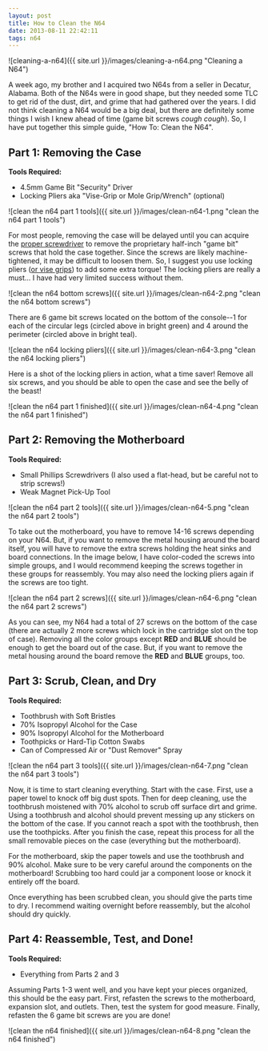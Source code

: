 ```yaml
---
layout: post
title: How to Clean the N64
date: 2013-08-11 22:42:11
tags: n64
---
```


![cleaning-a-n64]({{ site.url }}/images/cleaning-a-n64.png "Cleaning a N64")

A week ago, my brother and I acquired two N64s from a seller in Decatur, Alabama. Both of the N64s were in good shape, but they needed some TLC to get rid of the dust, dirt, and grime that had gathered over the years. I did not think cleaning a N64 would be a big deal, but there are definitely some things I wish I knew ahead of time (game bit screws *cough* *cough*). So, I have put together this simple guide, "How To: Clean the N64".

## Part 1: Removing the Case

**Tools Required:**

- 4.5mm Game Bit "Security" Driver
- Locking Pliers aka "Vise-Grip or Mole Grip/Wrench" (optional)

![clean the n64 part 1 tools]({{ site.url }}/images/clean-n64-1.png "clean the n64 part 1 tools")

For most people, removing the case will be delayed until you can acquire the [proper screwdriver](http://www.dkoldies.com/4-5mm-Security-Screw-Bit-for-SNES-N64-Gen-p/acc_snes_n64_scewbit.htm) to remove the proprietary half-inch "game bit" screws that hold the case together. Since the screws are likely machine-tightened, it may be difficult to loosen them. So, I suggest you use locking pliers ([or vise grips](http://www.irwin.com/tools/brands/vise-grip)) to add some extra torque! The locking pliers are really a must... I have had very limited success without them.

![clean the n64 bottom screws]({{ site.url }}/images/clean-n64-2.png "clean the n64 bottom screws")

There are 6 game bit screws located on the bottom of the console--1 for each of the circular legs (circled above in bright green) and 4 around the perimeter (circled above in bright teal).

![clean the n64 locking pliers]({{ site.url }}/images/clean-n64-3.png "clean the n64 locking pliers")

Here is a shot of the locking pliers in action, what a time saver! Remove all six screws, and you should be able to open the case and see the belly of the beast!

![clean the n64 part 1 finished]({{ site.url }}/images/clean-n64-4.png "clean the n64 part 1 finished")

## Part 2: Removing the Motherboard

**Tools Required:**

- Small Phillips Screwdrivers (I also used a flat-head, but be careful not to strip screws!)
- Weak Magnet Pick-Up Tool

![clean the n64 part 2 tools]({{ site.url }}/images/clean-n64-5.png "clean the n64 part 2 tools")

To take out the motherboard, you have to remove 14-16 screws depending on your N64. But, if you want to remove the metal housing around the board itself, you will have to remove the extra screws holding the heat sinks and board connections. In the image below, I have color-coded the screws into simple groups, and I would recommend keeping the screws together in these groups for reassembly. You may also need the locking pliers again if the screws are too tight.

![clean the n64 part 2 screws]({{ site.url }}/images/clean-n64-6.png "clean the n64 part 2 screws")

As you can see, my N64 had a total of 27 screws on the bottom of the case (there are actually 2 more screws which lock in the cartridge slot on the top of case). Removing all the color groups except **RED** and **BLUE** should be enough to get the board out of the case. But, if you want to remove the metal housing around the board remove the **RED** and **BLUE** groups, too.

## Part 3: Scrub, Clean, and Dry

**Tools Required:**

- Toothbrush with Soft Bristles
- 70% Isopropyl Alcohol for the Case
- 90% Isopropyl Alcohol for the Motherboard
- Toothpicks or Hard-Tip Cotton Swabs
- Can of Compressed Air or "Dust Remover" Spray

![clean the n64 part 3 tools]({{ site.url }}/images/clean-n64-7.png "clean the n64 part 3 tools")

Now, it is time to start cleaning everything. Start with the case. First, use a paper towel to knock off big dust spots. Then for deep cleaning, use the toothbrush moistened with 70% alcohol to scrub off surface dirt and grime. Using a toothbrush and alcohol should prevent messing up any stickers on the bottom of the case. If you cannot reach a spot with the toothbrush, then use the toothpicks. After you finish the case, repeat this process for all the small removable pieces on the case (everything but the motherboard).

For the motherboard, skip the paper towels and use the toothbrush and 90% alcohol. Make sure to be very careful around the components on the motherboard! Scrubbing too hard could jar a component loose or knock it entirely off the board.

Once everything has been scrubbed clean, you should give the parts time to dry. I recommend waiting overnight before reassembly, but the alcohol should dry quickly.

## Part 4: Reassemble, Test, and Done!

**Tools Required:**

- Everything from Parts 2 and 3

Assuming Parts 1-3 went well, and you have kept your pieces organized, this should be the easy part. First, refasten the screws to the motherboard, expansion slot, and outlets. Then, test the system for good measure. Finally, refasten the 6 game bit screws are you are done!

![clean the n64 finished]({{ site.url }}/images/clean-n64-8.png "clean the n64 finished")
